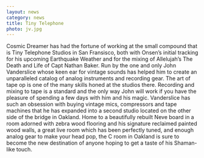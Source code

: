 ```yaml
---
layout: news
category: news
title: Tiny Telephone
photo: jv.jpg
---
```


Cosmic Dreamer has had the fortune of working at the small compound that is Tiny Telephone Studios in San Fransisco, both with Onsen’s initial tracking for his upcoming Earthquake Weather and for the mixing of Allelujah’s The Death and Life of Capt Nathan Baker. Run by the one and only John Vanderslice whose keen ear for vintage sounds has helped him to create an unparalleled catalog of analog instruments and recording gear. The art of tape op is one of the many skills honed at the studios there. Recording and mixing to tape is a standard and the only way John will work if you have the pleasure of spending a few days with him and his magic. Vanderslice has such an obsession with buying vintage mics, compressors and tape machines that he has expanded into a second studio located on the other side of the bridge in Oakland. Home to a beautifully rebuilt Neve board in a room adorned with zebra wood flooring and his signature reclaimed painted wood walls, a great live room which has been perfectly tuned, and enough analog gear to make your head pop, the C room in Oakland is sure to become the new destination of anyone hoping to get a taste of his Shaman-like touch.

